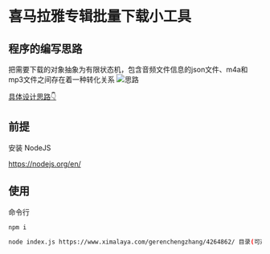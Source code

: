 # 喜马拉雅专辑批量下载小工具

## 程序的编写思路
把需要下载的对象抽象为有限状态机，包含音频文件信息的json文件、m4a和mp3文件之间存在着一种转化关系
![思路](https://www.callmewing.com/2017/08/09/%E6%89%B9%E9%87%8F%E4%B8%8B%E8%BD%BD%E5%96%9C%E9%A9%AC%E6%8B%89%E9%9B%85%E7%9A%84%E5%85%8D%E8%B4%B9%E4%B8%93%E8%BE%91/state.png)

[具体设计思路👇](https://www.callmewing.com/2017/08/09/%E6%89%B9%E9%87%8F%E4%B8%8B%E8%BD%BD%E5%96%9C%E9%A9%AC%E6%8B%89%E9%9B%85%E7%9A%84%E5%85%8D%E8%B4%B9%E4%B8%93%E8%BE%91/)

## 前提

安装 NodeJS

https://nodejs.org/en/

## 使用

命令行

```bash
npm i

node index.js https://www.ximalaya.com/gerenchengzhang/4264862/ 目录(可选)
```
